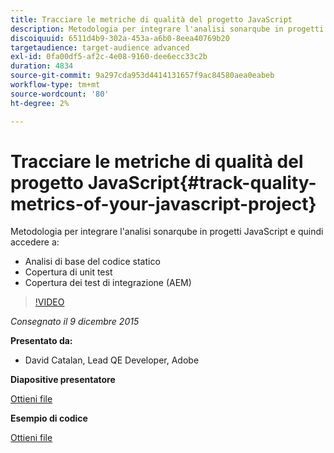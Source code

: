 ```yaml
---
title: Tracciare le metriche di qualità del progetto JavaScript
description: Metodologia per integrare l'analisi sonarqube in progetti JavaScript e quindi accedere a · Analisi di base del codice statico · Copertura di unit test · Copertura di Integration test (AEM)
discoiquuid: 6511d4b9-302a-453a-a6b0-8eea40769b20
targetaudience: target-audience advanced
exl-id: 0fa00df5-af2c-4e08-9160-dee6ecc33c2b
duration: 4834
source-git-commit: 9a297cda953d4414131657f9ac84580aea0eabeb
workflow-type: tm+mt
source-wordcount: '80'
ht-degree: 2%

---
```


# Tracciare le metriche di qualità del progetto JavaScript{#track-quality-metrics-of-your-javascript-project}

Metodologia per integrare l&#39;analisi sonarqube in progetti JavaScript e quindi accedere a:

* Analisi di base del codice statico
* Copertura di unit test
* Copertura dei test di integrazione (AEM)

>[!VIDEO](https://video.tv.adobe.com/v/19372/?quality=9)

*Consegnato il 9 dicembre 2015*

**Presentato da:**

* David Catalan, Lead QE Developer, Adobe

**Diapositive presentatore**

[Ottieni file](assets/aem-gems-js-quality-metrics-12-9-15.pdf)

**Esempio di codice**

[Ottieni file](assets/com-adobe-granite-ui-utils-timing-with-licenses.zip)
<!--
[Get back to the Overview](https://helpx.adobe.com/experience-manager/kt/eseminars/gems/aem-index.html)
-->

